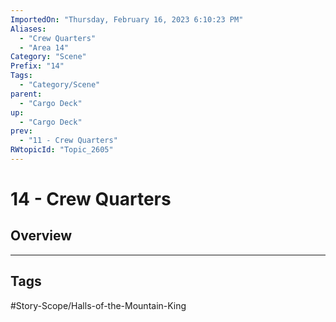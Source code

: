 ```yaml
---
ImportedOn: "Thursday, February 16, 2023 6:10:23 PM"
Aliases:
  - "Crew Quarters"
  - "Area 14"
Category: "Scene"
Prefix: "14"
Tags:
  - "Category/Scene"
parent:
  - "Cargo Deck"
up:
  - "Cargo Deck"
prev:
  - "11 - Crew Quarters"
RWtopicId: "Topic_2605"
---
```

# 14 - Crew Quarters
## Overview

---
## Tags
#Story-Scope/Halls-of-the-Mountain-King

